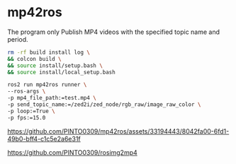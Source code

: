 # mp42ros
The program only Publish MP4 videos with the specified topic name and period.


```bash
rm -rf build install log \
&& colcon build \
&& source install/setup.bash \
&& source install/local_setup.bash

ros2 run mp42ros runner \
--ros-args \
-p mp4_file_path:=test.mp4 \
-p send_topic_name:=/zed2i/zed_node/rgb_raw/image_raw_color \
-p loop:=True \
-p fps:=15.0
```

https://github.com/PINTO0309/mp42ros/assets/33194443/8042fa00-6fd1-49b0-bff4-c1c5e2a6e31f


https://github.com/PINTO0309/rosimg2mp4
